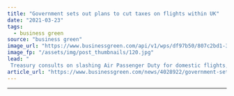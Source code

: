 ```yaml
---
title: "Government sets out plans to cut taxes on flights within UK"
date: "2021-03-23"
tags: 
  - business green
source: "business green"
image_url: "https://www.businessgreen.com/api/v1/wps/df97b50/807c2bd1-33bf-44eb-8f06-4653075e85a4/3/iStock-536033753-uk-airport-refueling-185x114.jpg"
image_fp: "/assets/img/post_thumbnails/120.jpg"
lead: "
 Treasury consults on slashing Air Passenger Duty for domestic flights, yet also moves to tweak tax bands to combat CO2 from long-haul flights ..."
article_url: "https://www.businessgreen.com/news/4028922/government-sets-plans-cut-taxes-flights-uk"
---
```


---
